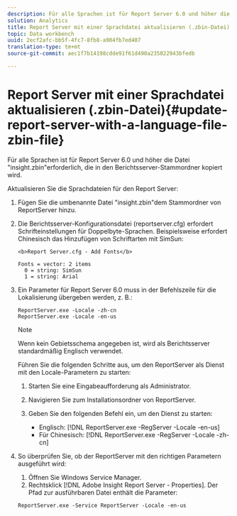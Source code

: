 ```yaml
---
description: Für alle Sprachen ist für Report Server 6.0 und höher die Datei "insight.zbin"erforderlich, die in den Berichtsserver-Stammordner kopiert wird.
solution: Analytics
title: Report Server mit einer Sprachdatei aktualisieren (.zbin-Datei)
topic: Data workbench
uuid: 2ecf2afc-bb5f-4fc7-8fb8-a904fb7ed407
translation-type: tm+mt
source-git-commit: aec1f7b14198cdde91f61d490a235022943bfedb

---
```



# Report Server mit einer Sprachdatei aktualisieren (.zbin-Datei){#update-report-server-with-a-language-file-zbin-file}

Für alle Sprachen ist für Report Server 6.0 und höher die Datei &quot;insight.zbin&quot;erforderlich, die in den Berichtsserver-Stammordner kopiert wird.

Aktualisieren Sie die Sprachdateien für den Report Server:

1. Fügen Sie die umbenannte Datei &quot;insight.zbin&quot;dem Stammordner von ReportServer hinzu.
1. Die Berichtsserver-Konfigurationsdatei (reportserver.cfg) erfordert Schrifteinstellungen für Doppelbyte-Sprachen. Beispielsweise erfordert Chinesisch das Hinzufügen von Schriftarten mit SimSun:

   ```
   <b>Report Server.cfg - Add Fonts</b> 
   
   Fonts = vector: 2 items 
     0 = string: SimSun 
     1 = string: Arial
   ```

1. Ein Parameter für Report Server 6.0 muss in der Befehlszeile für die Lokalisierung übergeben werden, z. B.:

   ```
   ReportServer.exe -Locale -zh-cn 
   ReportServer.exe -Locale -en-us
   ```

   >[!NOTE]
   >
   >Wenn kein Gebietsschema angegeben ist, wird als Berichtsserver standardmäßig Englisch verwendet.

   Führen Sie die folgenden Schritte aus, um den ReportServer als Dienst mit den Locale-Parametern zu starten:

   1. Starten Sie eine Eingabeaufforderung als Administrator.
   1. Navigieren Sie zum Installationsordner von ReportServer.
   1. Geben Sie den folgenden Befehl ein, um den Dienst zu starten:

      * Englisch: [!DNL ReportServer.exe -RegServer -Locale -en-us]
      * Für Chinesisch: [!DNL ReportServer.exe -RegServer -Locale -zh-cn]

1. So überprüfen Sie, ob der ReportServer mit den richtigen Parametern ausgeführt wird:

   1. Öffnen Sie Windows Service Manager.
   1. Rechtsklick [!DNL Adobe Insight Report Server - Properties].
   Der Pfad zur ausführbaren Datei enthält die Parameter:

   ```
   ReportServer.exe -Service ReportServer -Locale -en-us
   ```

